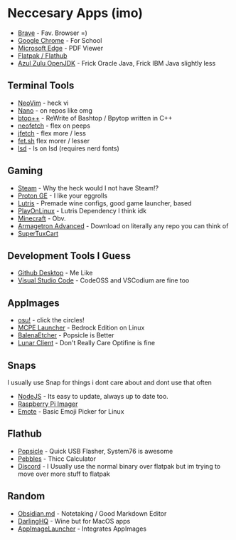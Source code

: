 # Neccesary Apps (imo)

 - [Brave](https://brave.com/linux/#release-channel-installation/) - Fav. Browser =)
 - [Google Chrome](https://www.google.com/chrome/) - For School
 - [Microsoft Edge](https://www.microsoft.com/en-us/edge) - PDF Viewer
 - [Flatpak / Flathub](https://flatpak.org)
 - [Azul Zulu OpenJDK](https://www.azul.com/downloads/?package=jdk) - Frick Oracle Java, Frick IBM Java slightly less

## Terminal Tools
 - [NeoVim](https://github.com/neovim/neovim) - heck vi
 - [Nano](https://www.nano-editor.org/) - on repos like omg
 - [btop++](https://github.com/aristocratos/btop) - ReWrite of Bashtop / Bpytop written in C++
 - [neofetch](https://github.com/dylanaraps/neofetch) - flex on peeps
 - [jfetch](https://github.com/Jimmysit0/jfetch) - flex more / less
 - [fet.sh](https://github.com/6gk/fet.sh) flex morer / lesser
 - [lsd](https://github.com/Peltoche/lsd) - ls on lsd (requires nerd fonts)

## Gaming
 - [Steam](https://store.steampowered.com/about/) - Why the heck would I not have Steam!?
 - [Proton GE](https://github.com/GloriousEggroll/proton-ge-custom) - I like your eggrolls
 - [Lutris](https://lutris.net/downloads) - Premade wine configs, good game launcher, based
 - [PlayOnLinux](https://www.playonlinux.com/en/download.html) - Lutris Dependency I think idk
 - [Minecraft](https://minecraft.net/en-us/download/) - Obv.
 - [Armagetron Advanced](http://www.armagetronad.org/) - Download on literally any repo you can think of
 - [SuperTuxCart](https://supertuxkart.net/Main_Page)

## Development Tools I Guess
 - [Github Desktop](https://github.com/shiftkey/Desktop/releases/) - Me Like
 - [Visual Studio Code](https://code.visualstudio.com/) - CodeOSS and VSCodium are fine too

 ## AppImages
 - [osu!](https://github.com/ppy/osu/) - click the circles!
 - [MCPE Launcher](https://github.com/ChristopherHX/linux-packaging-scripts/releases/tag/v0.3.2-682) - Bedrock Edition on Linux
 - [BalenaEtcher](https://etcher.io) - Popsicle is Better
 - [Lunar Client](https://lunarclient.com/download) - Don't Really Care Optifine is fine

 ## Snaps
 I usually use Snap for things i dont care about and dont use that often
  - [NodeJS](https://snapcraft.io/node) - Its easy to update, always up to date too.
  - [Raspberry Pi Imager](https://snapcraft.io/rpi-imager)
  - [Emote](https://snapcraft.io/emote) - Basic Emoji Picker for Linux

## Flathub
 - [Popsicle](https://flathub.org/apps/details/com.system76.Popsicle) - Quick USB Flasher, System76 is awesome
 - [Pebbles](https://flathub.org/apps/details/com.github.subhadeepjasu.pebbles) - Thicc Calculator
 - [Discord](https://flathub.org/apps/details/com.discordapp.Discord) - I Usually use the normal binary over flatpak but im trying to move over more stuff to flatpak

## Random
 - [Obsidian.md](https://obsidian.md) - Notetaking / Good Markdown Editor
 - [DarlingHQ](https://darlinghq.org) - Wine but for MacOS apps
 - [AppImageLauncher](https://github.com/TheAssassin/AppImageLauncher/releases) - Integrates AppImages


<!-- WIP
copyq/diodon
-->
